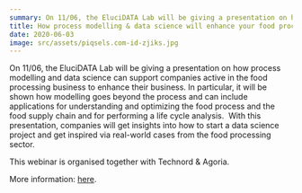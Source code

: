 ```yaml
---
summary: On 11/06, the EluciDATA Lab will be giving a presentation on how process modelling anddata science can support companies active in the food processing business to enhance their business. In particular, it will be shown how modelling goes beyond the process and can include applications for understanding and optimizing the food process and the food supply chain and for performing a life cycle analysis.With this presentation, companies will get insights into how to start a data science project and get inspired via real-world cases from the food processing sector.
title: How process modelling & data science will enhance your food processing business
date: 2020-06-03
image: src/assets/piqsels.com-id-zjiks.jpg
---
```


<p>On 11/06, the EluciDATA Lab will be giving a presentation on how process modelling and&nbsp;data science can support companies active in the food processing business to enhance their business. In particular, it will be shown how modelling goes beyond the process and can include applications for understanding and optimizing the food process and the food supply chain and for performing a life cycle analysis.&nbsp;&nbsp;With this presentation, companies will get insights into how to start a data science project and get inspired via real-world cases from the food processing sector.&nbsp;</p>

<p>This webinar is organised together with Technord &amp; Agoria.&nbsp;</p>

<p>More information: <a href="https://www.agoria.be/en/Webinar-How-process-modelling-data-science-will-enhance-your-food-processing-business-Food-Beverage-Technology-Club">here</a>.&nbsp;</p>
